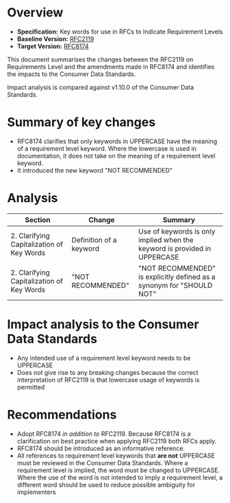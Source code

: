 # Overview

* **Specification:** Key words for use in RFCs to Indicate Requirement Levels
* **Baseline Version:** [RFC2119](https://datatracker.ietf.org/doc/html/rfc2119)
* **Target Version:** [RFC8174](https://datatracker.ietf.org/doc/html/rfc8174)

This document summarises the changes between the RFC2119 on Requirements Level and the amendments made in RFC8174 and identifies the impacts to the Consumer Data Standards.

Impact analysis is compared against v1.10.0 of the Consumer Data Standards.

# Summary of key changes

* RFC8174 clarifies that only keywords in UPPERCASE have the meaning of a requirement level keyword. Where the lowercase is used in documentation, it does not take on the meaning of a requirement level keyword.
* It introduced the new keyword "NOT RECOMMENDED"

# Analysis

| Section | Change | Summary  |
| --- | --- | --- |
| 2. Clarifying Capitalization of Key Words | Definition of a keyword | Use of keywords is only implied when the keyword is provided in UPPERCASE |
| 2. Clarifying Capitalization of Key Words | "NOT RECOMMENDED" | "NOT RECOMMENDED" is explicitly defined as a synonym for "SHOULD NOT" |

# Impact analysis to the Consumer Data Standards

* Any intended use of a requirement level keyword needs to be UPPERCASE
* Does not give rise to any breaking changes because the correct interpretation of RFC2119 is that lowercase usage of keywords is permitted

# Recommendations

* Adopt RFC8174 _in addition to_ RFC2119. Because RFC8174 is a clarification on best practice when applying RFC2119 both RFCs apply.
* RFC8174 should be introduced as an informative reference.
* All references to requirement level keywords that **are not** UPPERCASE must be reviewed in the Consumer Data Standards. Where a requirement level is implied, the word must be changed to UPPERCASE. Where the use of the word is not intended to imply a requirement level, a different word should be used to reduce possible ambiguity for implementers
